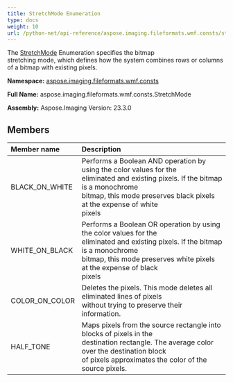 ```yaml
---
title: StretchMode Enumeration
type: docs
weight: 10
url: /python-net/api-reference/aspose.imaging.fileformats.wmf.consts/stretchmode/
---
```


The [StretchMode](/imaging/python-net/api-reference/aspose.imaging.fileformats.wmf.consts/stretchmode/) Enumeration specifies the bitmap<br/>                stretching mode, which defines how the system combines rows or columns<br/>                of a bitmap with existing pixels.

**Namespace:** [aspose.imaging.fileformats.wmf.consts](/imaging/python-net/api-reference/aspose.imaging.fileformats.wmf.consts/)

**Full Name:** aspose.imaging.fileformats.wmf.consts.StretchMode

**Assembly:**  Aspose.Imaging Version: 23.3.0

## **Members**
|**Member name**|**Description**|
| :- | :- |
|BLACK_ON_WHITE|Performs a Boolean AND operation by using the color values for the<br/>                eliminated and existing pixels. If the bitmap is a monochrome<br/>                bitmap, this mode preserves black pixels at the expense of white<br/>                pixels|
|WHITE_ON_BLACK|Performs a Boolean OR operation by using the color values for the<br/>                eliminated and existing pixels. If the bitmap is a monochrome<br/>                bitmap, this mode preserves white pixels at the expense of black<br/>                pixels|
|COLOR_ON_COLOR|Deletes the pixels. This mode deletes all eliminated lines of pixels<br/>                without trying to preserve their information.|
|HALF_TONE|Maps pixels from the source rectangle into blocks of pixels in the<br/>                destination rectangle. The average color over the destination block<br/>                of pixels approximates the color of the source pixels.|
